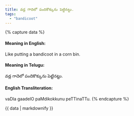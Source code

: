 ```yaml
---
title: వడ్ల గాదెలో పందికొక్కును పెట్టినట్టు.
tags:
  - "bandicoot"
---
```


{% capture data %}
#### Meaning in English:
Like putting a bandicoot in a corn bin.

#### Meaning in Telugu:
వడ్ల గాదెలో పందికొక్కును పెట్టినట్టు.

#### English Transliteration:
vaDla gaadelO paMdikokkunu peTTinaTTu.
{% endcapture %}

<div class="notice">{{ data | markdownify }}</div>

